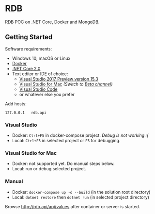 # RDB
RDB POC on .NET Core, Docker and MongoDB.

## Getting Started
Software requirements:
- Windows 10, macOS or Linux
- [Docker](https://www.docker.com/community-edition#/download)
- [.NET Core 2.0](https://www.microsoft.com/net/core/preview)
- Text editor or IDE of choice:
  - [Visual Studio 2017 Preview version 15.3](https://www.visualstudio.com/vs/preview/)
  - [Visual Studio for Mac](https://www.visualstudio.com/vs/visual-studio-mac/) *(Switch to [Beta channel](https://developer.xamarin.com/recipes/cross-platform/ide/change_updates_channel/#visualstudiomac))*
  - [Visual Studio Code](https://code.visualstudio.com/)
  - or whatever else you prefer

Add hosts:
```
127.0.0.1	rdb.api
```

### Visual Studio
- Docker: `Ctrl+F5` in docker-compose project. *Debug is not working :(*
- Local: `Ctrl+F5` in selected project or `F5` for debugging.

### Visual Studio for Mac
- Docker: not supported yet. Do manual steps below.
- Local: run or debug selected project.

### Manual
- Docker: `docker-compose up -d --build` (in the solution root directory)
- Local: `dotnet restore` then `dotnet run` (in selected project directory)

Browse http://rdb.api/api/values after container or server is started.